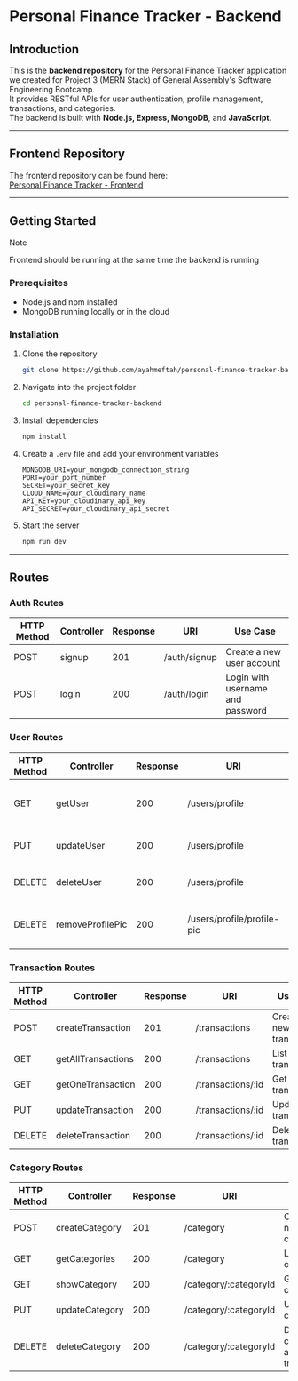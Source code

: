 # Personal Finance Tracker - Backend

## Introduction
This is the **backend repository** for the Personal Finance Tracker application we created for Project 3 (MERN Stack) of General Assembly's Software Engineering Bootcamp.  
It provides RESTful APIs for user authentication, profile management, transactions, and categories.  
The backend is built with **Node.js, Express, MongoDB**, and **JavaScript**.  

---

## Frontend Repository
The frontend repository can be found here:  
[Personal Finance Tracker - Frontend](https://github.com/ayahmeftah/personal-finance-tracker-frontend)  

---

## Getting Started

> [!NOTE]
> Frontend should be running at the same time the backend is running

### Prerequisites
- Node.js and npm installed
- MongoDB running locally or in the cloud

### Installation
1. Clone the repository  
   ```bash  
   git clone https://github.com/ayahmeftah/personal-finance-tracker-backend.git  
   ```

2. Navigate into the project folder  
   ```bash  
   cd personal-finance-tracker-backend  
   ```

3. Install dependencies  
   ```bash  
   npm install 
   ``` 

4. Create a `.env` file and add your environment variables
    ```env
    MONGODB_URI=your_mongodb_connection_string
    PORT=your_port_number
    SECRET=your_secret_key
    CLOUD_NAME=your_cloudinary_name
    API_KEY=your_cloudinary_api_key
    API_SECRET=your_cloudinary_api_secret
    ```

5. Start the server  
   ```bash  
   npm run dev  
   ```
---

## Routes

### Auth Routes
| HTTP Method | Controller | Response | URI | Use Case |
|-------------|------------|---------|-----|----------|
| POST | signup | 201 | /auth/signup | Create a new user account |
| POST | login | 200 | /auth/login | Login with username and password |

### User Routes
| HTTP Method | Controller | Response | URI | Use Case |
|-------------|------------|---------|-----|----------|
| GET | getUser | 200 | /users/profile | Get current user profile |
| PUT | updateUser | 200 | /users/profile | Update user profile |
| DELETE | deleteUser | 200 | /users/profile | Delete user account |
| DELETE | removeProfilePic | 200 | /users/profile/profile-pic | Remove user's profile picture |

### Transaction Routes
| HTTP Method | Controller | Response | URI | Use Case |
|-------------|------------|---------|-----|----------|
| POST | createTransaction | 201 | /transactions | Create a new transaction |
| GET | getAllTransactions | 200 | /transactions | List all user transactions |
| GET | getOneTransaction | 200 | /transactions/:id | Get a single transaction |
| PUT | updateTransaction | 200 | /transactions/:id | Update a transaction |
| DELETE | deleteTransaction | 200 | /transactions/:id | Delete a transaction |

### Category Routes
| HTTP Method | Controller | Response | URI | Use Case |
|-------------|------------|---------|-----|----------|
| POST | createCategory | 201 | /category | Create a new category |
| GET | getCategories | 200 | /category | List all user categories |
| GET | showCategory | 200 | /category/:categoryId | Get a single category |
| PUT | updateCategory | 200 | /category/:categoryId | Update a category |
| DELETE | deleteCategory | 200 | /category/:categoryId | Delete a category and related transactions |
